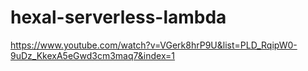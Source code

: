 # hexal-serverless-lambda

https://www.youtube.com/watch?v=VGerk8hrP9U&list=PLD_RqipW0-9uDz_KkexA5eGwd3cm3maq7&index=1

